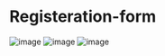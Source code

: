 # Registeration-form
![image](https://github.com/user-attachments/assets/68f96c32-210c-4c74-8b29-48d0f348cdbb)
![image](https://github.com/user-attachments/assets/dd26b137-1af9-4175-bfbf-e998fbb95830)
![image](https://github.com/user-attachments/assets/321abda8-e43b-4213-a493-2a7c1910e867)
